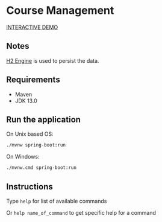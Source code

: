 # Course Management 

[INTERACTIVE DEMO](https://asciinema.org/a/J1FRI0hNhSJp5uqqDN8l733pF)

## Notes

[H2 Engine](https://www.h2database.com/) is used to persist the data.

## Requirements

- Maven
- JDK 13.0

## Run the application

On Unix based OS:

```bash
./mvnw spring-boot:run
```

On Windows:

```bash
./mvnw.cmd spring-boot:run
```

## Instructions

Type `help` for list of available commands

Or `help name_of_command` to get specific help for a command


